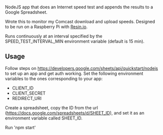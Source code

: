 NodeJS app that does an Internet speed test and appends the results to a Google Spreadsheet.

Wrote this to monitor my Comcast download and upload speeds. Designed to be run on a Raspberry Pi with [Resin.io](https://resin.io/).

Runs continuously at an interval specified by the SPEED_TEST_INTERVAL_MIN environment variable (default is 15 min).

## Usage

Follow steps on https://developers.google.com/sheets/api/quickstart/nodejs to set up an app and get auth working.
Set the following environment variables to the ones corresponding to your app:
* CLIENT_ID
* CLIENT_SECRET
* REDIRECT_URI

Create a spreadsheet, copy the ID from the url (https://docs.google.com/spreadsheets/d/SHEET_ID), and set it as an environment variable called SHEET_ID.

Run 'npm start'
